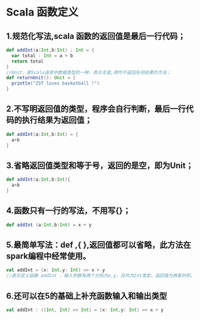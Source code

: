 # Scala 函数定义



## 1.规范化写法,scala 函数的返回值是最后一行代码；

```scala
def addInt(a:Int,b:Int) : Int = {
  var total : Int = a + b
  return total
}
//Unit，是Scala语言中数据类型的一种，表示无值,用作不返回任何结果的方法；
def returnUnit(): Unit = {
  println("ZST loves basketball !")
}
```

## 2.不写明返回值的类型，程序会自行判断，最后一行代码的执行结果为返回值；

```scala
def addInt(a:Int,b:Int) = {
  a+b
}
```

## 3.省略返回值类型和等于号，返回的是空，即为Unit；

```scala
def addInt(a:Int,b:Int){
  a+b
} 
```

## 4.函数只有一行的写法，不用写{}；

```scala
def addInt (a:Int,b:Int) = x + y
```

## 5.最简单写法：def ,{ },返回值都可以省略，此方法在spark编程中经常使用。

```scala
val addInt = (x: Int,y: Int) => x + y 
//表示定义函数 addInt ，输入参数有两个分别为x,y，且均为Int类型，返回值为两者的和，类型为Int
```

## 6.还可以在5的基础上补充函数输入和输出类型

```scala
val addInt : ((Int, Int) => Int) = (x: Int,y: Int) => x + y 
```

